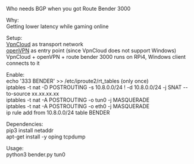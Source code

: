 Who needs BGP when you got Route Bender 3000

Why:<br />
Getting lower latency while gaming online

Setup:<br />
[VpnCloud](https://github.com/dswd/vpncloud) as transport network<br />
[openVPN](https://github.com/Nyr/openvpn-install) as entry point (since VpnCloud does not support Windows)<br />
VpnCloud + openVPN + route bender 3000 runs on RPi4, Windows client connects to it

Enable:<br />
echo '333 BENDER' >> /etc/iproute2/rt_tables (only once)<br />
iptables -t nat -D POSTROUTING -s 10.8.0.0/24 ! -d 10.8.0.0/24 -j SNAT --to-source xx.xx.xx.xx<br />
iptables -t nat -A POSTROUTING -o tun0 -j MASQUERADE<br />
iptables -t nat -A POSTROUTING -o eth0 -j MASQUERADE<br />
ip rule add from 10.8.0.0/24 table BENDER<br />

Dependencies:<br />
pip3 install netaddr<br />
apt-get install -y oping tcpdump

Usage:<br />
python3 bender.py tun0
